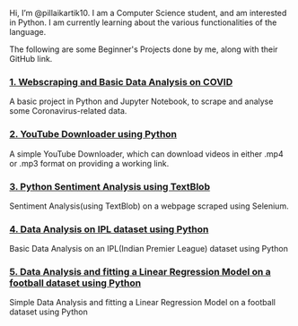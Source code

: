 Hi, I’m @pillaikartik10. I am a Computer Science student, and am interested in Python. I am currently learning about the various functionalities of the language.    
  
The following are some Beginner's Projects done by me, along with their GitHub link.  
  
### [1. Webscraping and Basic Data Analysis on COVID](https://github.com/pillaikartik10/python-covid-data-analysis)  
A basic project in Python and Jupyter Notebook, to scrape and analyse some Coronavirus-related data.  
  
### [2. YouTube Downloader using Python](https://github.com/pillaikartik10/python-youtube-downloader)  
A simple YouTube Downloader, which can download videos in either .mp4 or .mp3 format on providing a working link.  
  
### [3. Python Sentiment Analysis using TextBlob](https://github.com/pillaikartik10/python-sentiment-analysis)  
Sentiment Analysis(using TextBlob) on a webpage scraped using Selenium.  
  
### [4. Data Analysis on IPL dataset using Python](https://github.com/pillaikartik10/python-ipl-data-analysis)  
Basic Data Analysis on an IPL(Indian Premier League) dataset using Python  
  
### [5. Data Analysis and fitting a Linear Regression Model on a football dataset using Python](https://github.com/pillaikartik10/python-football-data-analysis)  
Simple Data Analysis and fitting a Linear Regression Model on a football dataset using Python
